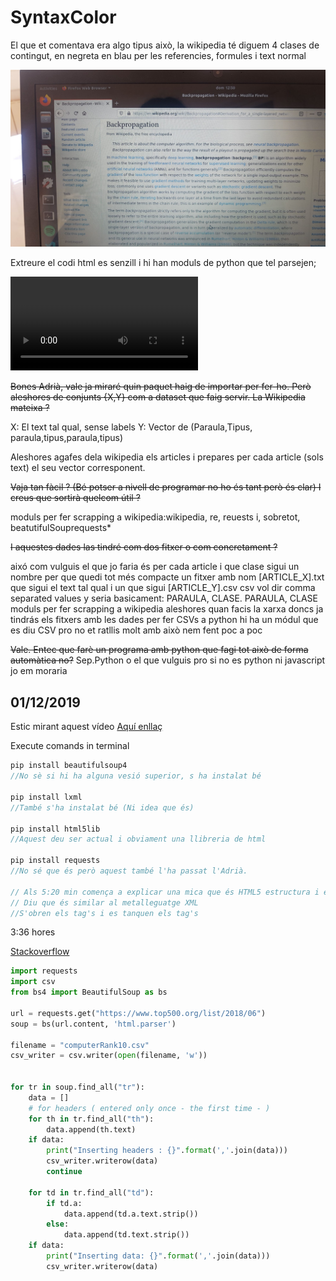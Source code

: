 # SyntaxColor

El que et comentava era algo tipus això, la wikipedia té diguem 4 clases de contingut, en negreta en blau per les referencies, formules i text normal

![Foto Pantalla](./Backpropagation.jpeg)

Extreure el codi html es senzill i hi han moduls de python que tel parsejen;

![Foto Pantalla](./parsejen.mp4)

~~Bones Adrià, vale ja miraré quin paquet haig de importar per fer-ho. Però aleshores de conjunts {X,Y} com a dataset que faig servir. La Wikipedia mateixa ?~~

X: El text tal qual, sense labels
Y: Vector de (Paraula,Tipus, paraula,tipus,paraula,tipus)

Aleshores agafes dela wikipedia els articles i prepares per cada article (sols text) el seu vector corresponent.

~~Vaja tan fàcil ? (Bé potser a nivell de programar no ho és tant però és clar) I creus que sortirà quelcom útil ?~~

moduls per fer scrapping a wikipedia:wikipedia, re, reuests i, sobretot, beatutifulSouprequests*

~~I aquestes dades las tindré com dos fitxer o com concretament ?~~

aixó com vulguis
el que jo faria és per cada article
i que clase sigui un nombre per que quedi tot més compacte
un fitxer amb nom [ARTICLE_X].txt que sigui el text tal qual i un que sigui [ARTICLE_Y].csv
csv vol dir comma separated values
y seria basicament: PARAULA, CLASE. PARAULA, CLASE
moduls per fer scrapping a wikipedia
aleshores quan facis la xarxa doncs ja tindrás els fitxers amb les dades
per fer CSVs a python hi ha un módul que es diu CSV pro no et ratllis molt amb això nem fent poc a poc

~~Vale. Entec que farè un programa amb python que fagi tot això de forma automàtica no?~~
Sep.Python o el que vulguis pro si no es python ni javascript jo em moraria



## 01/12/2019

Estic mirant aquest vídeo [Aquí enllaç](https://youtu.be/ng2o98k983k)

Execute comands in terminal 
```c
pip install beautifulsoup4
//No sè si hi ha alguna vesió superior, s ha instalat bé

pip install lxml
//També s'ha instalat bé (Ni idea que és)

pip install html5lib
//Aquest deu ser actual i obviament una llibreria de html

pip install requests
//No sé que és però aquest també l'ha passat l'Adrià.

// Als 5:20 min comença a explicar una mica que és HTML5 estructura i etiquetes
// Diu que és similar al metalleguatge XML
//S'obren els tag's i es tanquen els tag's
```

3:36 hores

[Stackoverflow](https://stackoverflow.com/questions/52690994/web-scraping-python-writing-to-a-csv)

```python
import requests
import csv
from bs4 import BeautifulSoup as bs

url = requests.get("https://www.top500.org/list/2018/06")
soup = bs(url.content, 'html.parser')

filename = "computerRank10.csv"
csv_writer = csv.writer(open(filename, 'w'))


for tr in soup.find_all("tr"):
    data = []
    # for headers ( entered only once - the first time - )
    for th in tr.find_all("th"):
        data.append(th.text)
    if data:
        print("Inserting headers : {}".format(','.join(data)))
        csv_writer.writerow(data)
        continue

    for td in tr.find_all("td"):
        if td.a:
            data.append(td.a.text.strip())
        else:
            data.append(td.text.strip())
    if data:
        print("Inserting data: {}".format(','.join(data)))
        csv_writer.writerow(data)
```
